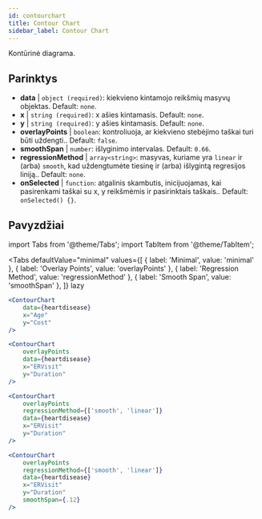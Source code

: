 ```yaml
---
id: contourchart
title: Contour Chart
sidebar_label: Contour Chart
---
```


Kontūrinė diagrama.

## Parinktys

* __data__ | `object (required)`: kiekvieno kintamojo reikšmių masyvų objektas. Default: `none`.
* __x__ | `string (required)`: x ašies kintamasis. Default: `none`.
* __y__ | `string (required)`: y ašies kintamasis. Default: `none`.
* __overlayPoints__ | `boolean`: kontroliuoja, ar kiekvieno stebėjimo taškai turi būti uždengti.. Default: `false`.
* __smoothSpan__ | `number`: išlyginimo intervalas. Default: `0.66`.
* __regressionMethod__ | `array<string>`: masyvas, kuriame yra `linear` ir (arba) `smooth`, kad uždengtumėte tiesinę ir (arba) išlygintą regresijos liniją.. Default: `none`.
* __onSelected__ | `function`: atgalinis skambutis, inicijuojamas, kai pasirenkami taškai su x, y reikšmėmis ir pasirinktais taškais.. Default: `onSelected() {}`.


## Pavyzdžiai

import Tabs from '@theme/Tabs';
import TabItem from '@theme/TabItem';

<Tabs
    defaultValue="minimal"
    values={[
        { label: 'Minimal', value: 'minimal' },
        { label: 'Overlay Points', value: 'overlayPoints' },
        { label: 'Regression Method', value: 'regressionMethod' },
        { label: 'Smooth Span', value: 'smoothSpan' },
    ]}
    lazy
>

<TabItem value="minimal">

```jsx live
<ContourChart 
    data={heartdisease} 
    x="Age"
    y="Cost"
/>
```

</TabItem>

<TabItem value="overlayPoints">

```jsx live
<ContourChart 
    overlayPoints 
    data={heartdisease} 
    x="ERVisit"
    y="Duration"
/>
```

</TabItem>

<TabItem value="regressionMethod">

```jsx live
<ContourChart 
    overlayPoints 
    regressionMethod={['smooth', 'linear']}
    data={heartdisease} 
    x="ERVisit"
    y="Duration"
/>
```

</TabItem>

<TabItem value="smoothSpan">

```jsx live
<ContourChart 
    overlayPoints 
    regressionMethod={['smooth', 'linear']}
    data={heartdisease} 
    x="ERVisit"
    y="Duration"
    smoothSpan={.12}
/>
```

</TabItem>

</Tabs>

